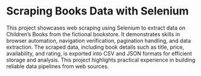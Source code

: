 # Scraping Books Data with **Selenium**

This project showcases web scraping using Selenium to extract data on Children’s Books from the fictional bookstore. It demonstrates skills in browser automation, navigation verification, pagination handling, and data extraction. The scraped data, including book details such as title, price, availability, and rating, is exported into CSV and JSON formats for efficient storage and analysis. This project highlights practical experience in building reliable data pipelines from web sources.
